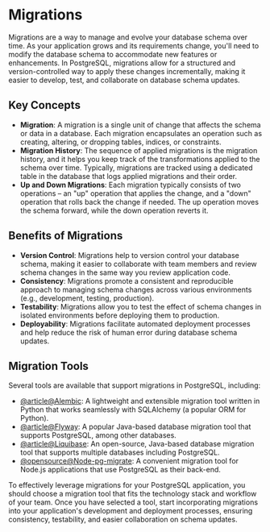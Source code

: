 # Migrations

Migrations are a way to manage and evolve your database schema over time. As your application grows and its requirements change, you'll need to modify the database schema to accommodate new features or enhancements. In PostgreSQL, migrations allow for a structured and version-controlled way to apply these changes incrementally, making it easier to develop, test, and collaborate on database schema updates.

## Key Concepts

- **Migration**: A migration is a single unit of change that affects the schema or data in a database. Each migration encapsulates an operation such as creating, altering, or dropping tables, indices, or constraints.
- **Migration History**: The sequence of applied migrations is the migration history, and it helps you keep track of the transformations applied to the schema over time. Typically, migrations are tracked using a dedicated table in the database that logs applied migrations and their order.
- **Up and Down Migrations**: Each migration typically consists of two operations – an "up" operation that applies the change, and a "down" operation that rolls back the change if needed. The up operation moves the schema forward, while the down operation reverts it.

## Benefits of Migrations

- **Version Control**: Migrations help to version control your database schema, making it easier to collaborate with team members and review schema changes in the same way you review application code.
- **Consistency**: Migrations promote a consistent and reproducible approach to managing schema changes across various environments (e.g., development, testing, production).
- **Testability**: Migrations allow you to test the effect of schema changes in isolated environments before deploying them to production.
- **Deployability**: Migrations facilitate automated deployment processes and help reduce the risk of human error during database schema updates.

## Migration Tools

Several tools are available that support migrations in PostgreSQL, including:

- [@article@Alembic](https://alembic.sqlalchemy.org/en/latest/): A lightweight and extensible migration tool written in Python that works seamlessly with SQLAlchemy (a popular ORM for Python).
- [@article@Flyway](https://flywaydb.org/): A popular Java-based database migration tool that supports PostgreSQL, among other databases.
- [@article@Liquibase](https://www.liquibase.org): An open-source, Java-based database migration tool that supports multiple databases including PostgreSQL.
- [@opensource@Node-pg-migrate](https://github.com/salsita/node-pg-migrate): A convenient migration tool for Node.js applications that use PostgreSQL as their back-end.

To effectively leverage migrations for your PostgreSQL application, you should choose a migration tool that fits the technology stack and workflow of your team. Once you have selected a tool, start incorporating migrations into your application's development and deployment processes, ensuring consistency, testability, and easier collaboration on schema updates.